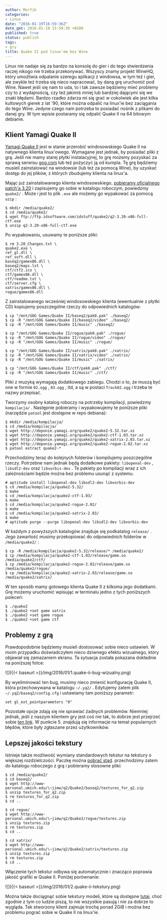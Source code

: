 ```yaml
---
author: Morfik
categories:
- Linux
date: "2016-01-19T16:59:36Z"
date_gmt: 2016-01-19 15:59:36 +0100
published: true
status: publish
tags:
- gry
title: Quake II pod linux'em bez Wine
---
```


Linux nie nadaje się za bardzo na konsolę do gier i do tego stwierdzenia raczej nikogo nie trzeba
przekonywać. Wszyscy znamy projekt WineHQ, który umożliwia odpalanie szeregu aplikacji z windowsa, w
tym też i gier, ale zwykle też trzeba się nieco napracować, by daną grę uruchomić pod Wine. Nawet
jeśli się nam to uda, to i tak zawsze będziemy mieć problemy czy to z wydajnością, czy też jakimiś
mniej lub bardziej dającymi się we znaki błędami. Bardzo rzadko zdarza mi się grać w cokolwiek ale
jest kilka kultowych gierek z lat '90, które można odpalić na linux'ie bez zaciągania do tego Wine.
Jedyne czego nam potrzeba to posiadać nośnik z plikami do danej gry. W tym wpisie postaramy się
odpalić Quake II na 64 bitowym debianie.

<!--more-->
## Klient Yamagi Quake II

[Yamagi Quake II](http://www.yamagi.org/quake2/) jest w stanie przerobić windosowskiego Quake II na
natywnego klienta linux'owego. Wymagane jest jednak, by posiadać pliki z grą. Jeśli nie mamy starej
płytki instalacyjnej, to grę możemy pozyskać za sprawą serwisu [gog.com](https://www.gog.com/) lub
też pożyczyć ją od kumpla. Tę grę będziemy musieli zainstalować na windowsie (lub też za pomocą
Wine), by uzyskać dostęp do jej plików, z których zbudujemy klienta na linux'a.

Mając już zainstalowanego klienta windosowskiego, [pobieramy oficjalnego
patch'a 3.20](ftp://ftp.idsoftware.com/idstuff/quake2/q2-3.20-x86-full-ctf.exe) i zapisujemy go
sobie w katalogu roboczym, powiedzmy `quake2/` . Może i jest to plik `.exe` ale możemy go wypakować
za pomocą `uzip` :

    $ mkdir /media/quake2/
    $ cd /media/quake2/
    $ wget ftp://ftp.idsoftware.com/idstuff/quake2/q2-3.20-x86-full-ctf.exe
    $ unzip q2-3.20-x86-full-ctf.exe

Po wypakowaniu, usuwamy te poniższe pliki:

    $ rm 3.20_Changes.txt \
    quake2.exe \
    ref_gl.dll \
    ref_soft.dll \
    baseq2/gamex86.dll \
    baseq2/maps.lst \
    ctf/ctf2.ico \
    ctf/gamex86.dll \
    ctf/readme.txt \
    ctf/server.cfg \
    xatrix/gamex86.dll \
    rogue/gamex86.dll

Z zainstalowanego wcześniej windosowskiego klienta (ewentualnie z płytki CD) kopiujemy poszczególne
rzeczy do odpowiednich katalogów:

    $ cp "/mnt/GOG Games/Quake II/baseq2/pak0.pak" ./baseq2/
    $ cp -R "/mnt/GOG Games/Quake II/baseq2/video" ./baseq2/
    $ cp -R "/mnt/GOG Games/Quake II/music" ./baseq2/

    $ cp "/mnt/GOG Games/Quake II/rogue/pak0.pak" ./rogue/
    $ cp -R "/mnt/GOG Games/Quake II/rogue/video" ./rogue/
    $ cp -R "/mnt/GOG Games/Quake II/music" ./rogue/

    $ cp "/mnt/GOG Games/Quake II/xatrix/pak0.pak" ./xatrix/
    $ cp -R "/mnt/GOG Games/Quake II/xatrix/video" ./xatrix/
    $ cp -R "/mnt/GOG Games/Quake II/music" ./xatrix/

    $ cp "/mnt/GOG Games/Quake II/ctf/pak0.pak" ./ctf/
    $ cp -R "/mnt/GOG Games/Quake II/music" ./ctf/

Pliki z muzyką wymagają dodatkowego zabiegu. Chodzi o to, że muszą być one w formie `02.ogg` ,
`03.ogg` , itd, a są w postaci `Track02.ogg` i trzeba te nazwy przepisać.

Tworzymy osobny katalog roboczy na potrzeby kompilacji, powiedzmy `kompilacja/` . Następnie
pobieramy i wypakowujemy te poniższe pliki (narzędzie `patool` jest dostępne w repo debiana):

    $ mkdir /media/kompilacja/
    $ cd /media/kompilacja/
    $ wget http://deponie.yamagi.org/quake2/quake2-5.32.tar.xz
    $ wget http://deponie.yamagi.org/quake2/quake2-ctf-1.03.tar.xz
    $ wget http://deponie.yamagi.org/quake2/quake2-xatrix-2.03.tar.xz
    $ wget http://deponie.yamagi.org/quake2/quake2-rogue-2.02.tar.xz
    $ patool extract quake2-*

Przechodzimy teraz do kolejnych folderów i kompilujemy poszczególne rzeczy. Potrzebne nam jednak
będą dodatkowe pakiety: `libopenal-dev` , `libsdl2-dev` oraz `libvorbis-dev` . Te pakiety po
kompilacji wraz z ich zależnościami będzie można bez problemu usunąć z systemu.

    # aptitude install libopenal-dev libsdl2-dev libvorbis-dev
    $ cd /media/kompilacja/quake2-5.32/
    $ make
    $ cd /media/kompilacja/quake2-ctf-1.03/
    $ make
    $ cd /media/kompilacja/quake2-rogue-2.02/
    $ make
    $ cd /media/kompilacja/quake2-xatrix-2.03/
    $ make
    # aptitude purge --purge libopenal-dev libsdl2-dev libvorbis-dev

W każdym z powyższych katalogów znajduje się podkatalog `release/` . Jego zawartość musimy
przekopiować do odpowiednich folderów w `/media/quake2/` :

    $ cp -R /media/kompilacja/quake2-5.32/release/* /media/quake2/
    $ cp /media/kompilacja/quake2-ctf-1.03/release/game.so /media/quake2/ctf/
    $ cp /media/kompilacja/quake2-rogue-2.02/release/game.so /media/quake2/rogue/
    $ cp /media/kompilacja/quake2-xatrix-2.03/release/game.so /media/quake2/xatrix/

W ten sposób mamy gotowego klienta Quake II z kilkoma jego dodatkami. Grę możemy uruchomić wpisując
w terminalu jedno z tych poniższych poleceń:

    $ ./quake2
    $ ./quake2 +set game xatrix
    $ ./quake2 +set game rogue
    $ ./quake2 +set game ctf

## Problemy z grą

Prawdopodobnie będziemy musieli dostosować sobie nieco ustawień. W moim przypadku doświadczyłem
nieco dziwnego efektu wizualnego, który objawiał się zamazaniem ekranu. Ta sytuacja została pokazana
dokładnie na poniższej fotce:

![]({{< baseurl >}}/img/2016/01/1.quake-ii-bug-wizualny.png)

By wyeliminować ten bug, musimy nieco zmienić konfigurację Quake II, która przechowywana w katalogu
`~/.yq2/` . Edytujemy zatem plik `~/.yq2/baseq2/config.cfg` i ustawiamy tam poniższy parametr:

    set gl_ext_pointparameters "0"

Pozostałe opcje zdają się nie sprawiać żadnych problemów. Niemniej jednak, jeśli z naszym klientem
gry jest coś nie tak, to dobrze jest przejrzeć sobie [ten link](https://github.com/yquake2/yquake2).
W punkcie 5. znajdują się informacje na temat popularnych błędów, które były zgłaszane przez
użytkowników.

## Lepszej jakości tekstury

Istnieje także możliwość wymiany standardowych tekstur na tekstury o większej rozdzielczości. Paczkę
można [pobrać stąd](http://www-personal.umich.edu/~jimw/q2/Quake2/). przechodzimy zatem do katalogu
roboczego z grą i pobieramy stosowne pliki:

    $ cd /media/quake2/
    $ cd baseq2/
    $ wget http://www-personal.umich.edu/\~jimw/q2/Quake2/baseq2/textures_for_q2.zip
    $ unzip textures_for_q2.zip
    $ rm textures_for_q2.zip
    $ cd ..

    $ cd rogue/
    $ wget http://www-personal.umich.edu/\~jimw/q2/Quake2/rogue/textures.zip
    $ unzip textures.zip
    $ rm textures.zip
    $ cd ..

    $ cd xatrix/
    $ wget http://www-personal.umich.edu/\~jimw/q2/Quake2/xatrix/textures.zip
    $ unzip textures.zip
    $ rm textures.zip
    $ cd ..

Włączenie tych tekstur odbywa się automatycznie i znacząco poprawia jakość grafiki w Quake II.
Poniżej porównanie:

![]({{< baseurl >}}/img/2016/01/2.quake-ii-tekstury.png)

Można także dociągnąć sobie tekstury modeli, które są dostępne
[tutaj](http://deponie.yamagi.org/quake2/texturepack/), choć zgodnie z tym co ludzie piszą, to nie
wszystkie pasują i nie za dobrze to wygląda. Tak stworzony klient zajmuje trochę ponad 2GiB i można
bez problemu pograć sobie w Quake II na linux'ie.
